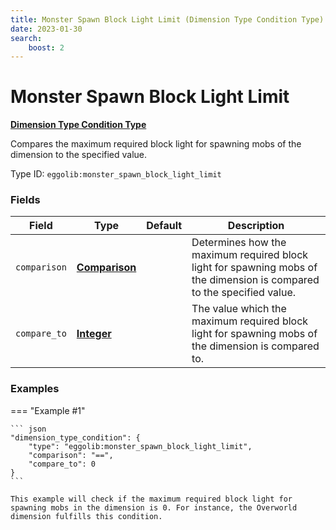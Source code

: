 ```yaml
---
title: Monster Spawn Block Light Limit (Dimension Type Condition Type)
date: 2023-01-30
search:
    boost: 2
---
```


#   Monster Spawn Block Light Limit

[**Dimension Type Condition Type**][1]

Compares the maximum required block light for spawning mobs of the dimension to the specified value.

Type ID: `eggolib:monster_spawn_block_light_limit`


### Fields

Field | Type | Default | Description
------|------|---------|------------
`comparison` | [**Comparison**][2] | | Determines how the maximum required block light for spawning mobs of the dimension is compared to the specified value.
`compare_to` | [**Integer**][3] | | The value which the maximum required block light for spawning mobs of the dimension is compared to.


### Examples

=== "Example #1"

    ``` json
    "dimension_type_condition": {
        "type": "eggolib:monster_spawn_block_light_limit",
        "comparison": "==",
        "compare_to": 0
    }
    ```

    This example will check if the maximum required block light for spawning mobs in the dimension is 0. For instance, the Overworld dimension fulfills this condition.



[1]: ../dimension_type_condition_types.md
[2]: https://origins.readthedocs.io/en/latest/types/data_types/comparison
[3]: https://origins.readthedocs.io/en/latest/types/data_types/integer
